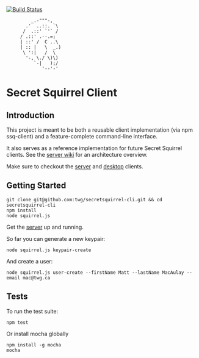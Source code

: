 [![Build Status](https://travis-ci.org/secret-squirrel/ssq-node-client.svg?branch=develop)](https://travis-ci.org/secret-squirrel/ssq-node-client)

```
         _.-"""-,
       .'  ..::. `\
      /  .::' `'` /
     / .::' .--.=;
     | ::' /  C ..\
     | :: |   \  _.)
      \ ':|   /  \
       '-, \./ \)\)
          `-|   );/
             '--'-'
```

# Secret Squirrel Client

## Introduction

This project is meant to be both a reusable client implementation (via npm ssq-client) and a feature-complete command-line interface.

It also serves as a reference implementation for future Secret Squirrel clients. See the [server wiki](https://github.com/twg/secretsquirrel-server/wiki) for an architecture overview.

Make sure to checkout the [server](https://github.com/twg/secretsquirrel-server) and [desktop](https://github.com/twg/secretsquirrel-desktop) clients.

## Getting Started

```
git clone git@github.com:twg/secretsquirrel-cli.git && cd secretsquirrel-cli
npm install
node squirrel.js
```

Get the [server](https://github.com/twg/secretsquirrel-server) up and running.

So far you can generate a new keypair:

`node squirrel.js keypair-create`

And create a user:

`node squirrel.js user-create --firstName Matt --lastName MacAulay --email mac@twg.ca`


## Tests

To run the test suite:

`npm test`

Or install mocha globally

```
npm install -g mocha
mocha
```
